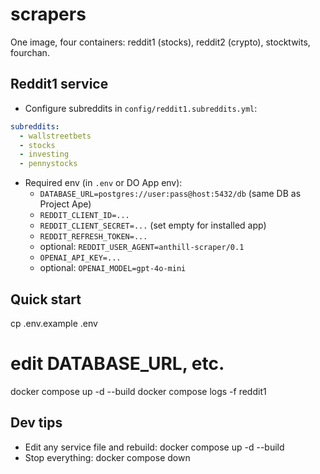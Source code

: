 # scrapers
One image, four containers: reddit1 (stocks), reddit2 (crypto), stocktwits, fourchan.

## Reddit1 service

- Configure subreddits in `config/reddit1.subreddits.yml`:

```yaml
subreddits:
  - wallstreetbets
  - stocks
  - investing
  - pennystocks
```

- Required env (in `.env` or DO App env):
  - `DATABASE_URL=postgres://user:pass@host:5432/db` (same DB as Project Ape)
  - `REDDIT_CLIENT_ID=...`
  - `REDDIT_CLIENT_SECRET=...` (set empty for installed app)
  - `REDDIT_REFRESH_TOKEN=...`
  - optional: `REDDIT_USER_AGENT=anthill-scraper/0.1`
  - `OPENAI_API_KEY=...`
  - optional: `OPENAI_MODEL=gpt-4o-mini`

## Quick start
cp .env.example .env
# edit DATABASE_URL, etc.
docker compose up -d --build
docker compose logs -f reddit1

## Dev tips
- Edit any service file and rebuild: docker compose up -d --build <service>
- Stop everything: docker compose down

